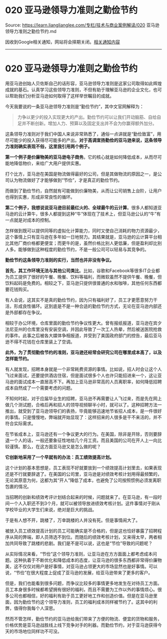 # 020 亚马逊领导力准则之勤俭节约 

Source: https://learn.lianglianglee.com/专栏/技术与商业案例解读/020 亚马逊领导力准则之勤俭节约.md

因收到Google相关通知，网站将会择期关闭。[相关通知内容](https://lumendatabase.org/notices/44265620)

---

# 020 亚马逊领导力准则之勤俭节约

用亚马逊创始人贝佐斯自己的话形容，亚马逊领导力准则是这家公司取得如此辉煌成就的基石。认真学习这些领导力准则，不但有助于理解亚马逊的企业文化，也可以帮助我们分析亚马逊如何取得了这样举世瞩目的成就。

今天我要说的一条亚马逊领导力准则是“勤俭节约”，其中文官网解释为：

> 力争以更少的投入实现更大的产出。勤俭节约可以让我们开动脑筋、自给自足并不断创新。增加人力、预算以及固定支出并不会为你赢得额外加分。

这条领导力准则对于我们中国人来说非常熟悉了，通俗一点讲就是“勤俭致富”，用尽可能少的投入获得尽可能多的产出。**对于高调宣扬勤俭的亚马逊来说，这条领导力准则确实表现不俗，这里我引用两个例子。**

**第一个例子是价廉物美的亚马逊电子商务**。它的核心就是如何降低成本，从而尽可能地降低物价，来给广大用户提供实惠。

打个比方，亚马逊在美国是物流做得最好的公司，但是其做物流的原因之一，是公司认为物流做好了才能够做到“节俭”，才是真正的勤俭节约。

而做到了勤俭节约，自然就有可能做到价廉物美，从而让公司销售上台阶，让用户也得到实惠，形成非常良性的循环。

**第二个例子，我想说说亚马逊目前最红火的、全球最牛的云计算**。很多人都知道亚马逊的云计算牛，很多人都提到这种“牛”体现在了技术上，但亚马逊公认的“牛”有一点就是对成本的控制。

怎样做到既可以提供同等的虚拟化计算能力，同时又使自己消耗的物力资源最少，这个事情上只有亚马逊在多年如一日地努力。其结果就是，亚马逊的云计算平台相比其他厂商价格都更便宜；而更牛的是，虽然价格比别人更低廉，但是盈利却比别人多。能够做到这种程度的勤俭节约，不是一般公司可以轻易与其竞争的。

**勤俭节约这条领导力准则的实行，当然也并非没有争议。**

**首先，其工作环境无法与其他公司类比**。比如，谷歌和Facebook等很多IT企业都为员工提供了很好的午餐、晚餐、饮料等福利，而微软虽然不提供午餐、晚餐，但饮料起码是免费的。相较之下，亚马逊只提供很普通的水和咖啡，其他任何东西都要花钱购买。

有人会说，这其实不是真的勤俭节约，因为只有福利好了，员工才更愿意努力干活，形成良性循环。这到底是不是一种合适的勤俭节约方式，无论在亚马逊内部还是外部都存在争议。

相较于办公环境，仓库里面的勤俭节约争议性更大。曾有报纸报道，亚马逊在宾夕法尼亚州的仓库里没有安装空调，并因此导致了一次工人热晕，然后被送医院抢救的事件。此事之后被各大媒体争相报道，并受到了美国政府部门的控告，最后亚马逊不得不花钱在仓库里装上了空调。

**此外，为了贯彻勤俭节约的准则，亚马逊还经常会研究公司在哪里成本高了，以及怎样能节约。**

有人就发现，招聘本身就是一个非常耗费资源的事情。比如说，招人时会让这个人飞过来面试，还要提供酒店住宿，但是面试很多个人也许只能招进来一个，这让亚马逊的面试成本一直居高不下。再加上亚马逊非常高的人员离职率，如何降低招聘成本自然成了一个需要考虑的问题。

不知何时起，对于应届毕业生的招聘，亚马逊不再需要让人飞过来，而是先在网上做几个测试题，合格后再和招人的领导视频聊半小时，就可以了。这种招聘方法一推出，就受到了亚马逊领导们的表扬，毕竟能够迅速地节省招人成本，是一件很好的事情。只是慢慢地，弊端就开始显现了：这样招来的人很多是干不来活的，并不符合实际需求。

在节省成本上，亚马逊还有一个争议更大的行为。在美国，除非是开除，否则要辞退一个人的话，一般还要象征性地给几个月工资。而且美国的公司在开人上一向比较谨慎。那么，在这方面亚马逊又是怎么做的呢？

**它创新地采用了一个早就有的办法：员工绩效提高计划。**

这个计划的基本思想是，员工表现不好就要放到一个绩效提高计划里去，如果表现还是不行就要辞退了。在美国的公司里，亚马逊是对绩效考核计划用得最频繁的，无论其原意为何，这都为其“开人”降低了成本，也避免了公司按照惯例必须发离职包裹的情况。

当招聘的创新和绩效考评计划结合起来的时候，问题就来了。在亚马逊，有一段时间一个人入职还不到3个月，就可以被领导放进绩效考核计划。这件事情对于刚从学校毕业的大学生们来说，绝对是巨大的挑战。

于是有人想不开，跳楼了，万幸跳楼的人并没有死。但是事情闹大了。

被放入员工绩效提高计划的员工可能确实是不合格的，但是这也恰好暴露了招聘程序从简的弊端，即人员筛选不到位。而随后的绩效考核计划，又来得太早，两者相加共同导致了跳楼的悲剧。我们是不是可以说，这也是“节俭”导致的问题呢？

从实际情况来看，“节俭”这个领导力准则，让亚马逊在方方面面上都考虑成本问题。这种执着于不断优化和降低成本的态度，让亚马逊的很多东西都非常得价廉物美，这不仅仅对用户是好事情，对亚马逊占领更大的市场显然也是好事情。可以说，“节俭”在很大程度上促成了亚马逊的发展，给亚马逊带来了更多的客户。

但是，我们也能看到很多问题，而争议比较多的事情更多地发生在对待员工方面。员工本身很多时候都希望拥有很好的福利，而且不需要为工作以外的事情烦心。很多公司也都相信，好的福利有助于员工更好地工作和创造价值。但是在亚马逊里面，因为勤俭节约这个领导力准则，员工的福利成本同样被节约了。这其中的利弊，值得你我每个人深思。

然而不管怎样，勤俭节约的亚马逊给我们带来了方便的物流、便宜的货物和服务，价格优势是亚马逊战胜线上线下竞争对手的利器。而勤俭节约，对于亚马逊获得今天的市场地位同样功不可没。